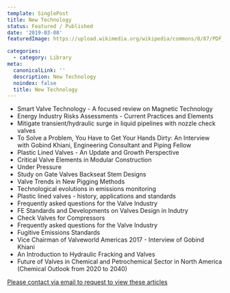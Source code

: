 ```yaml
---
template: SinglePost
title: New Technology
status: Featured / Published
date: '2019-03-08'
featuredImage: https://upload.wikimedia.org/wikipedia/commons/8/87/PDF_file_icon.svg

categories:
  - category: Library
meta:
  canonicalLink: ''
  description: New Technology
  noindex: false
  title: New Technology
---
```

- Smart Valve Technology - A focused review on Magnetic Technology
- Energy Industry Risks Assessments - Current Practices and Elements
- Mitigate transient/hydraulic surge in liquid pipelines with nozzle check valves
- To Solve a Problem, You Have to Get Your Hands Dirty: An Interview with Gobind Khiani, Engineering Consultant and Piping Fellow
- Plastic Lined Valves - An Update and Growth Perspective
- Critical Valve Elements in Modular Construction
- Under Pressure
- Study on Gate Valves Backseat Stem Designs
- Valve Trends in New Pigging Methods
- Technological evolutions in emissions monitoring
- Plastic lined valves - history, applications and standards
- Frequently asked questions for the Valve Industry
- FE Standards and Developments on  Valves Design in Indutry
- Check Valves for Compressors
- Frequently asked questions for the Valve Industry
- Fugitive Emissions Standards
- Vice Chairman of Valveworld Americas 2017 - Interview of Gobind Khiani
- An Introduction to Hydraulic Fracking and Valves
- Future of Valves in Chemical and Petrochemical Sector in North America (Chemical Outlook from 2020 to 2040)


[Please contact via email to request to view these articles](https://gapvinc.com/contact)



